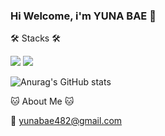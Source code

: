 ### Hi Welcome, i'm YUNA BAE 👋

🛠️ Stacks 🛠️ 

<img src="https://img.shields.io/badge/Python-3766AB?style=flat-square&logo=Python&logoColor=white"/> <img src="https://img.shields.io/badge/Java-007396?style=flat-square&logo=Java&logoColor=white"/> 

![Anurag's GitHub stats](https://github-readme-stats.vercel.app/api?username=baeyuna97&show_icons=true&theme=radical)

🐱 About Me 🐱

📧 yunabae482@gmail.com
